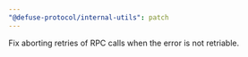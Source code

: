 ```yaml
---
"@defuse-protocol/internal-utils": patch
---
```


Fix aborting retries of RPC calls when the error is not retriable.
